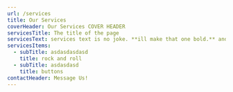 ```yaml
---
url: /services
title: Our Services
coverHeader: Our Services COVER HEADER
servicesTitle: The title of the page
servicesText: services text is no joke. **ill make that one bold.** andthat's normal.
servicesItems:
  - subTitle: asdasdasdasd
    title: rock and roll
  - subTitle: asdasdasd
    title: buttons
contactHeader: Message Us!
---
```



